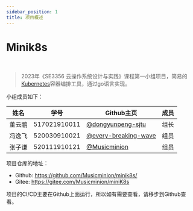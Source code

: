 ```yaml
---
sidebar_position: 1
title: 项目概述
---
```


# Minik8s

<img src="https://wakatime.com/badge/user/485d951d-d928-4160-b75c-855525f5ae42/project/334b3ff9-9175-48b2-9f54-cc38a9244d7d.svg" alt=""/> <img src="https://img.shields.io/badge/go-1.20-blue" alt=""/>

>  2023年《SE3356 云操作系统设计与实践》课程第一小组项目，简易的[Kubernetes](https://kubernetes.io/zh-cn/)容器编排工具，通过go语言实现。

小组成员如下：

| 姓名   | 学号         | Github主页                                                   | 成员 |
| ------ | ------------ | ------------------------------------------------------------ | ---- |
| 董云鹏 | 517021910011 | [@dongyunpeng-sjtu](https://github.com/dongyunpeng-sjtu)     | 组长 |
| 冯逸飞 | 520030910021 | [@every-breaking-wave](https://github.com/every-breaking-wave) | 组员 |
| 张子谦 | 520111910121 | [@Musicminion](https://github.com/Musicminion)               | 组员 |

项目仓库的地址：
- Github: https://github.com/Musicminion/minik8s/
- Gitee: https://gitee.com/Musicminion/miniK8s

项目的CI/CD主要在Github上面运行，所以如有需要查看，请移步到Github查看。